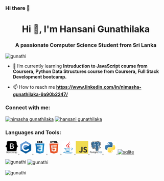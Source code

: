 ### Hi there 👋

<h1 align="center">Hi 👋, I'm Hansani Gunathilaka</h1>
<h3 align="center">A passionate Computer Science Student from Sri Lanka</h3>


<p align="left"> <img src="https://komarev.com/ghpvc/?username=gunathi&label=Profile%20views&color=0e75b6&style=flat" alt="gunathi" /> </p>

- 🌱 I’m currently learning **Intruduction to JavaScript course from Coursera, Python Data Structures course from Coursera, Full Stack Development bootcamp.**

- 📫 How to reach me **https://www.linkedin.com/in/nimasha-gunathilaka-9a90b2247/**

<h3 align="left">Connect with me:</h3>
<p align="left">
<a href="https://linkedin.com/in/nimasha gunathilaka" target="blank"><img align="center" src="https://raw.githubusercontent.com/rahuldkjain/github-profile-readme-generator/master/src/images/icons/Social/linked-in-alt.svg" alt="nimasha gunathilaka" height="30" width="40" /></a>
<a href="https://fb.com/hansani gunathilaka" target="blank"><img align="center" src="https://raw.githubusercontent.com/rahuldkjain/github-profile-readme-generator/master/src/images/icons/Social/facebook.svg" alt="hansani gunathilaka" height="30" width="40" /></a>
</p>

<h3 align="left">Languages and Tools:</h3>
<p align="left"> <a href="https://getbootstrap.com" target="_blank" rel="noreferrer"> <img src="https://raw.githubusercontent.com/devicons/devicon/master/icons/bootstrap/bootstrap-plain-wordmark.svg" alt="bootstrap" width="40" height="40"/> </a> <a href="https://www.cprogramming.com/" target="_blank" rel="noreferrer"> <img src="https://raw.githubusercontent.com/devicons/devicon/master/icons/c/c-original.svg" alt="c" width="40" height="40"/> </a> <a href="https://www.w3schools.com/css/" target="_blank" rel="noreferrer"> <img src="https://raw.githubusercontent.com/devicons/devicon/master/icons/css3/css3-original-wordmark.svg" alt="css3" width="40" height="40"/> </a> <a href="https://www.w3.org/html/" target="_blank" rel="noreferrer"> <img src="https://raw.githubusercontent.com/devicons/devicon/master/icons/html5/html5-original-wordmark.svg" alt="html5" width="40" height="40"/> </a> <a href="https://www.java.com" target="_blank" rel="noreferrer"> <img src="https://raw.githubusercontent.com/devicons/devicon/master/icons/java/java-original.svg" alt="java" width="40" height="40"/> </a> <a href="https://developer.mozilla.org/en-US/docs/Web/JavaScript" target="_blank" rel="noreferrer"> <img src="https://raw.githubusercontent.com/devicons/devicon/master/icons/javascript/javascript-original.svg" alt="javascript" width="40" height="40"/> </a> <a href="https://www.postgresql.org" target="_blank" rel="noreferrer"> <img src="https://raw.githubusercontent.com/devicons/devicon/master/icons/postgresql/postgresql-original-wordmark.svg" alt="postgresql" width="40" height="40"/> </a> <a href="https://www.python.org" target="_blank" rel="noreferrer"> <img src="https://raw.githubusercontent.com/devicons/devicon/master/icons/python/python-original.svg" alt="python" width="40" height="40"/> </a> <a href="https://www.sqlite.org/" target="_blank" rel="noreferrer"> <img src="https://www.vectorlogo.zone/logos/sqlite/sqlite-icon.svg" alt="sqlite" width="40" height="40"/> </a> </p>

<p><img align="left" src="https://github-readme-stats.vercel.app/api/top-langs?username=gunathi&show_icons=true&locale=en&layout=compact" alt="gunathi" /></p>

<p>&nbsp;<img align="center" src="https://github-readme-stats.vercel.app/api?username=gunathi&show_icons=true&locale=en" alt="gunathi" /></p>

<p><img align="center" src="https://github-readme-streak-stats.herokuapp.com/?user=gunathi&" alt="gunathi" /></p>

